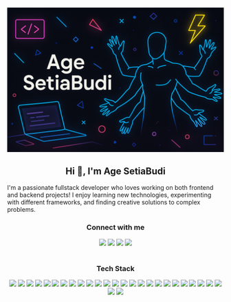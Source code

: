 <p align="center">
  <img src="https://raw.githubusercontent.com/agesetiabudi/agesetiabudi/main/assets/banner.png" alt="Age SetiaBudi Banner" />
</p>

<div align="center">
  <h2>Hi 👋, I'm Age SetiaBudi</h2>
  <p align="left">I'm a passionate fullstack developer who loves working on both frontend and backend projects! I enjoy learning new technologies, experimenting with different frameworks, and finding creative solutions to complex problems.</p>
</div>

<div align="center">
  <h3>Connect with me</h3>
  <a href="https://www.instagram.com/age.stbdi/"><img src="https://img.shields.io/badge/Instagram-%23E4405F.svg?&style=for-the-badge&logo=instagram&logoColor=white" /></a>
  <a href="https://wa.me/+6285155156859"><img src="https://img.shields.io/badge/Whatsapp-5ad46b.svg?&style=for-the-badge&logo=whatsapp&logoColor=white" /></a>
  <a href="https://www.linkedin.com/in/agesetiabudi/"><img src="https://img.shields.io/badge/LinkedIn-blue?style=for-the-badge&logo=linkedin&logoColor=white" /></a>
  <a href="mailto:agesetiabudi16@gmail.com"><img src="https://img.shields.io/badge/GMAIL-ec463c?style=for-the-badge&logo=gmail&logoColor=white" /></a>
</div>

<br/>

<div align="center">
  <h3>Tech Stack</h3>
  <img src="https://img.shields.io/badge/-HTML5-E34F26?style=flat&logo=html5&logoColor=white" />
  <img src="https://img.shields.io/badge/-CSS3-1572B6?style=flat&logo=css3&logoColor=white" />
  <img src="https://img.shields.io/badge/-React-20232A?style=flat&logo=react" />
  <img src="https://img.shields.io/badge/-Vue.js-4FC08D?style=flat&logo=vue.js&logoColor=white" />
  <img src="https://img.shields.io/badge/-Bootstrap-563D7C?style=flat&logo=bootstrap&logoColor=white" />
  <img src="https://img.shields.io/badge/-Nuxt.js-364f64?style=flat&logo=nuxt.js&logoColor=white" />
  <img src="https://img.shields.io/badge/-React%20Native-20232A?style=flat&logo=react&logoColor=white" />
  <img src="https://img.shields.io/badge/-Node.js-339933?style=flat&logo=node.js&logoColor=white" />
  <img src="https://img.shields.io/badge/-Express-000000?style=flat&logo=express&logoColor=white" />
  <img src="https://img.shields.io/badge/-Fastify-000000?style=flat&logo=fastify&logoColor=white" />
  <img src="https://img.shields.io/badge/-Laravel-EF3E3E?style=flat&logo=laravel&logoColor=white" />
  <img src="https://img.shields.io/badge/-Slim_PHP-6C6C6C?style=flat&logo=php&logoColor=white" />
  <img src="https://img.shields.io/badge/-Python-38719c?style=flat&logo=python&logoColor=white" />
  <img src="https://img.shields.io/badge/-C%23-239120?style=flat&logo=c-sharp&logoColor=white" />
  <img src="https://img.shields.io/badge/-C++-00599C?style=flat&logo=c%2b%2b&logoColor=white" />
  <img src="https://img.shields.io/badge/-Flutter-5bc8f9?style=flat&logo=flutter&logoColor=white" />
  <img src="https://img.shields.io/badge/-Android-a7c940?style=flat&logo=android&logoColor=white" />
  <img src="https://img.shields.io/badge/-MongoDB-47A248?style=flat&logo=mongodb&logoColor=white" />
  <img src="https://img.shields.io/badge/-MySQL-4479A1?style=flat&logo=mysql&logoColor=white" />
  <img src="https://img.shields.io/badge/-Firebase-FFCA28?style=flat&logo=firebase&logoColor=white" />
  <img src="https://img.shields.io/badge/-Cloudflare-f08629?style=flat&logo=cloudflare&logoColor=white" />
  <img src="https://img.shields.io/badge/-AWS-232F3E?style=flat&logo=amazon-aws&logoColor=white" />
  <img src="https://img.shields.io/badge/-Google%20Cloud-4285F4?style=flat&logo=google-cloud&logoColor=white" />
  <img src="https://img.shields.io/badge/-DigitalOcean-0080FF?style=flat&logo=digitalocean&logoColor=white" />
  <img src="https://img.shields.io/badge/-Figma-F24E1E?style=flat&logo=figma&logoColor=white" />
  <img src="https://img.shields.io/badge/-Electron-47848F?style=flat&logo=electron&logoColor=white" />
  <img src="https://img.shields.io/badge/-YAML-cb171e?style=flat&logo=yaml&logoColor=white" />
</div>



